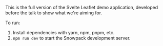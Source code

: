 This is the full version of the Svelte Leaflet demo application, developed before the talk to show what we're aiming for.

To run:

1. Install dependencies with yarn, npm, pnpm, etc.
2. `npm run dev` to start the Snowpack development server.
